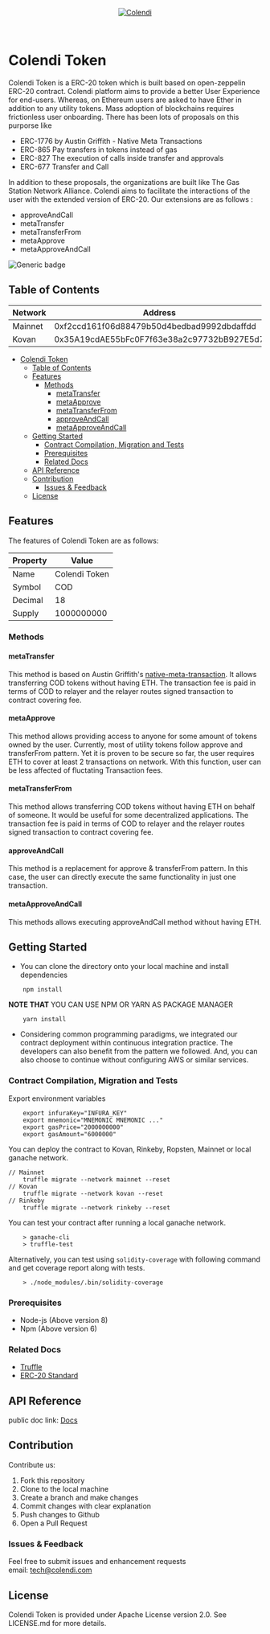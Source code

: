 <p align="center">
  <a href="https://www.colendi.com" target="_blank">
    <img src="https://www.colendi.com/assets/img/logo.png" alt="Colendi">
  </a>
</p>
<br/>

# Colendi Token

Colendi Token is a ERC-20 token which is built based on open-zeppelin ERC-20 contract. Colendi platform aims to provide a better User Experience for end-users. Whereas, on Ethereum users are asked to have Ether in addition to any utility tokens. Mass adoption of blockchains requires frictionless user onboarding. There has been lots of proposals on this purporse like 

  * ERC-1776 by Austin Griffith - Native Meta Transactions
  * ERC-865 Pay transfers in tokens instead of gas
  * ERC-827 The execution of calls inside transfer and approvals
  * ERC-677 Transfer and Call

In addition to these proposals, the organizations are built like The Gas Station Network Alliance. Colendi aims to facilitate the interactions of the user with the extended version of ERC-20. Our extensions are as follows : 

  * approveAndCall
  * metaTransfer
  * metaTransferFrom
  * metaApprove
  * metaApproveAndCall

![Generic badge](https://img.shields.io/badge/maintained-yes-green.svg)

## Table of Contents
| Network  | Address  |
|---|---|
|  Mainnet | 0xf2ccd161f06d88479b50d4bedbad9992dbdaffdd |
| Kovan | 0x35A19cdAE55bFc0F7f63e38a2c97732bB927E5d7 |

- [Colendi Token](#Colendi-Token)
  - [Table of Contents](#Table-of-Contents)
  - [Features](#Features)
    - [Methods](#Methods)
      - [metaTransfer](#metaTransfer)
      - [metaApprove](#metaApprove)
      - [metaTransferFrom](#metaTransferFrom)
      - [approveAndCall](#approveAndCall)
      - [metaApproveAndCall](#metaApproveAndCall)
  - [Getting Started](#Getting-Started)
    - [Contract Compilation, Migration and Tests](#Contract-Compilation-Migration-and-Tests)
    - [Prerequisites](#Prerequisites)
    - [Related Docs](#Related-Docs)
  - [API Reference](#API-Reference)
  - [Contribution](#Contribution)
    - [Issues & Feedback](#Issues--Feedback)
  - [License](#License)

## Features

The features of Colendi Token are as follows:

| Property  | Value  |
|---|---|
|  Name | Colendi Token |
| Symbol | COD |
| Decimal | 18 |
| Supply | 1000000000 |

### Methods

#### metaTransfer

This method is based on Austin Griffith's [native-meta-transaction](https://github.com/austintgriffith/native-meta-transactions). It allows transferring COD tokens without having ETH. The transaction fee is paid in terms of COD to relayer and the relayer routes signed transaction to contract covering fee.

#### metaApprove

This method allows providing access to anyone for some amount of tokens owned by the user. Currently, most of utility tokens follow approve and transferFrom pattern. Yet it is proven to be secure so far, the user requires ETH to cover at least 2 transactions on network. With this function, user can be less affected of fluctating Transaction fees. 

#### metaTransferFrom

This method allows transferring COD tokens without having ETH on behalf of someone. It would be useful for some decentralized applications. The transaction fee is paid in terms of COD to relayer and the relayer routes signed transaction to contract covering fee.

#### approveAndCall 

This method is a replacement for approve & transferFrom pattern. In this case, the user can directly execute the same functionality in just one transaction. 

#### metaApproveAndCall

This methods allows executing approveAndCall method without having ETH. 

## Getting Started

* You can clone the directory onto your local machine and install dependencies
```
    npm install
```
**NOTE THAT** YOU CAN USE NPM OR YARN AS PACKAGE MANAGER
```
    yarn install
```
* Considering common programming paradigms, we integrated our contract deployment within continuous integration practice. The developers can also benefit from the pattern we followed. And, you can also choose to continue without configuring AWS or similar services.

### Contract Compilation, Migration and Tests
Export environment variables
```
    export infuraKey="INFURA_KEY"
    export mnemonic="MNEMONIC MNEMONIC ..."
    export gasPrice="2000000000"
    export gasAmount="6000000"
```
You can deploy the contract to Kovan, Rinkeby, Ropsten, Mainnet or local ganache network.

```
// Mainnet
    truffle migrate --network mainnet --reset
// Kovan
    truffle migrate --network kovan --reset
// Rinkeby
    truffle migrate --network rinkeby --reset
```

You can test your contract after running a local ganache network.
```
    > ganache-cli
    > truffle-test
```

Alternatively, you can test using `solidity-coverage` with following command and get coverage report along with tests.
```
    > ./node_modules/.bin/solidity-coverage
```

### Prerequisites

* Node-js (Above version 8)
* Npm (Above version 6)

### Related Docs
* [Truffle](https://truffleframework.com/)
* [ERC-20 Standard](https://eips.ethereum.org/EIPS/eip-20)


## API Reference
public doc link: [Docs](https://docs.colendilabs.com/)

## Contribution

Contribute us:

1. Fork this repository
2. Clone to the local machine
3. Create a branch and make changes
4. Commit changes with clear explanation
5. Push changes to Github
6. Open a Pull Request

### Issues & Feedback

Feel free to submit issues and enhancement requests
<br/>email: tech@colendi.com 

## License

Colendi Token is provided under Apache License version 2.0. See LICENSE.md for more details.
